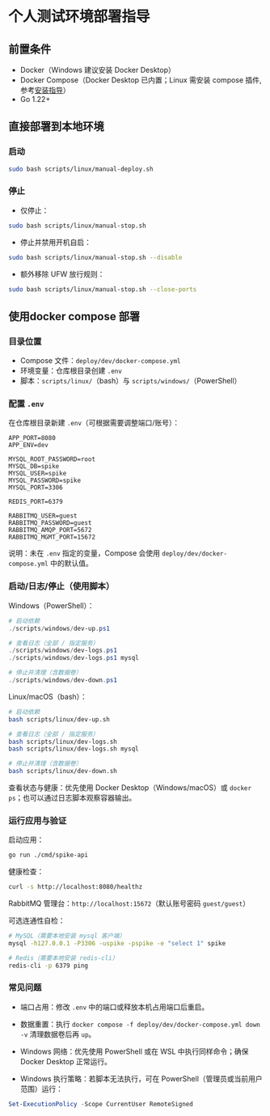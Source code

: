 #  个人测试环境部署指导
## 前置条件

- Docker（Windows 建议安装 Docker Desktop）
- Docker Compose（Docker Desktop 已内置；Linux 需安装 compose 插件, 参考[安装指导](./docker_compose_install.md)）
- Go 1.22+

## 直接部署到本地环境
### 启动
```bash
sudo bash scripts/linux/manual-deploy.sh
```
### 停止
- 仅停止：
```bash
sudo bash scripts/linux/manual-stop.sh
```
- 停止并禁用开机自启：
```bash
sudo bash scripts/linux/manual-stop.sh --disable
```
- 额外移除 UFW 放行规则：
```bash
sudo bash scripts/linux/manual-stop.sh --close-ports
```

## 使用docker compose 部署

### 目录位置

- Compose 文件：`deploy/dev/docker-compose.yml`
- 环境变量：仓库根目录创建 `.env`
- 脚本：`scripts/linux/`（bash）与 `scripts/windows/`（PowerShell）

### 配置 `.env`

在仓库根目录新建 `.env`（可根据需要调整端口/账号）：

```env
APP_PORT=8080
APP_ENV=dev

MYSQL_ROOT_PASSWORD=root
MYSQL_DB=spike
MYSQL_USER=spike
MYSQL_PASSWORD=spike
MYSQL_PORT=3306

REDIS_PORT=6379

RABBITMQ_USER=guest
RABBITMQ_PASSWORD=guest
RABBITMQ_AMQP_PORT=5672
RABBITMQ_MGMT_PORT=15672
```

说明：未在 `.env` 指定的变量，Compose 会使用 `deploy/dev/docker-compose.yml` 中的默认值。

### 启动/日志/停止（使用脚本）

Windows（PowerShell）：

```powershell
# 启动依赖
./scripts/windows/dev-up.ps1

# 查看日志（全部 / 指定服务）
./scripts/windows/dev-logs.ps1
./scripts/windows/dev-logs.ps1 mysql

# 停止并清理（含数据卷）
./scripts/windows/dev-down.ps1
```

Linux/macOS（bash）：

```bash
# 启动依赖
bash scripts/linux/dev-up.sh

# 查看日志（全部 / 指定服务）
bash scripts/linux/dev-logs.sh
bash scripts/linux/dev-logs.sh mysql

# 停止并清理（含数据卷）
bash scripts/linux/dev-down.sh
```

查看状态与健康：优先使用 Docker Desktop（Windows/macOS）或 `docker ps`；也可以通过日志脚本观察容器输出。

### 运行应用与验证

启动应用：

```bash
go run ./cmd/spike-api
```

健康检查：

```bash
curl -s http://localhost:8080/healthz
```

RabbitMQ 管理台：`http://localhost:15672`（默认账号密码 `guest/guest`）

可选连通性自检：

```bash
# MySQL（需要本地安装 mysql 客户端）
mysql -h127.0.0.1 -P3306 -uspike -pspike -e "select 1" spike

# Redis（需要本地安装 redis-cli）
redis-cli -p 6379 ping
```


### 常见问题

- 端口占用：修改 `.env` 中的端口或释放本机占用端口后重启。
- 数据重置：执行 `docker compose -f deploy/dev/docker-compose.yml down -v` 清理数据卷后再 `up`。
- Windows 网络：优先使用 PowerShell 或在 WSL 中执行同样命令；确保 Docker Desktop 正常运行。

- Windows 执行策略：若脚本无法执行，可在 PowerShell（管理员或当前用户范围）运行：

```powershell
Set-ExecutionPolicy -Scope CurrentUser RemoteSigned
```


